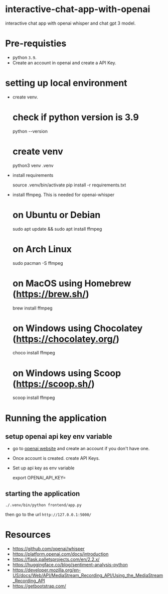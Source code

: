 # interactive-chat-app-with-openai
interactive chat app with openai whisper and chat gpt 3 model.

# Pre-requisties

* python `3.9`.
* Create an account in openai and create a API Key.

# setting up local environment

* create venv.
    
    # check if python version is 3.9
    python --version 
    # create venv
    python3 venv .venv

* install requirements

    source .venv/bin/activate
    pip install -r requirements.txt

* install ffmpeg. This is needed for openai-whisper

    # on Ubuntu or Debian
    sudo apt update && sudo apt install ffmpeg

    # on Arch Linux
    sudo pacman -S ffmpeg

    # on MacOS using Homebrew (https://brew.sh/)
    brew install ffmpeg

    # on Windows using Chocolatey (https://chocolatey.org/)
    choco install ffmpeg

    # on Windows using Scoop (https://scoop.sh/)
    scoop install ffmpeg


# Running the application

## setup openai api key env variable

* go to [openai website](https://platform.openai.com/overview) and create an account if you don't have one.  
* Once account is created. create API Keys. 
* Set up api key as env variable 

    export OPENAI_API_KEY=<Your API Key>

## starting the application

    ./.venv/bin/python frontend/app.py

then go to the url `http://127.0.0.1:5000/`

# Resources

* https://github.com/openai/whisper
* https://platform.openai.com/docs/introduction
* https://flask.palletsprojects.com/en/2.2.x/
* https://huggingface.co/blog/sentiment-analysis-python
* https://developer.mozilla.org/en-US/docs/Web/API/MediaStream_Recording_API/Using_the_MediaStream_Recording_API
* https://getbootstrap.com/

